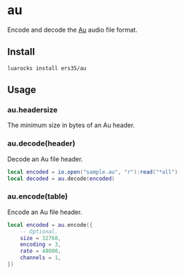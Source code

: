 # au

Encode and decode the [Au](https://en.wikipedia.org/wiki/Au_file_format) audio file 
format.

## Install
`luarocks install ers35/au`

## Usage

### au.headersize

The minimum size in bytes of an Au header.

### au.decode(header)

Decode an Au file header.

```lua
local encoded = io.open("sample.au", "r"):read("*all")
local decoded = au.decode(encoded)
```

### au.encode(table)

Encode an Au file header.

```lua
local encoded = au.encode({
	-- Optional.
	size = 32768,
	encoding = 3,
	rate = 48000,
	channels = 1,
})
```

